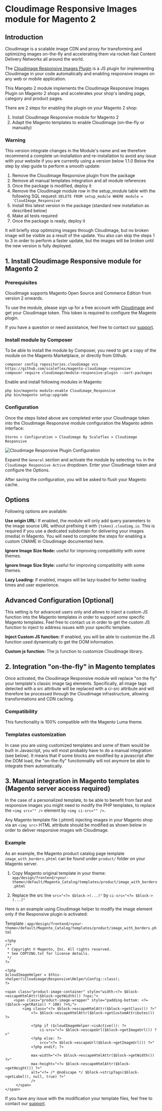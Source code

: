 # Cloudimage Responsive Images module for Magento 2

## Introduction

Cloudimage is a scalable image CDN and proxy for transforming and optimizing images on-the-fly and accelerating them via rocket-fast Content Delivery Networks all around the world. 

The [Cloudimage Responsive Images Plugin](https://scaleflex.github.io/js-cloudimage-responsive) is a JS plugin for implementing Cloudimage in your code automatically and enabling responsive images on any web or mobile application. 

This Mangeto 2 module implements the Cloudimage Responsive Images Plugin on Magento 2 shops and accelerates your shop's landing page, category and product pages. 

There are 2 steps for enabling the plugin on your Magento 2 shop:
1. Install Cloudimage Responsive module for Magento 2
2. Adapt the Magento templates to enable Cloudimage (on-the-fly or manually)

### Warning

This version integrate changes in the Module's name and we therefore recommend a complete un-installation and re-installation to avoid any issue with your website if you are currently using a version below 1.1.0
Below the step by step guide to perform a smooth update:
1. Remove the Cloudimage Responsive plugin from the package
2. Remove all manual templates integration and all module references
3. Once the package is modified, deploy it
4. Remove the Cloudimage module row in the setup_module table with the following SQL request: ``` DELETE FROM setup_module WHERE module = 'CloudImage_Responsive' ```
5. Install this latest version in the package (standard new installation as described below)
6. Make all tests required
7. Once the package is ready, deploy it

It will briefly stop optimizing images through Cloudimage, but no broken image will be visible as a result of the update.
You also can skip the steps 1 to 3 in order to perform a faster update, but the images will be broken until the new version is fully deployed.

## 1. Install Cloudimage Responsive module for Magento 2

### Prerequisites

Cloudimage supports Magento Open Source and Commerce Edition from version 2 onwards.

To use the module, please sign up for a free account with [Cloudimage](https://www.cloudimage.io/en/registration) and get your Cloudimage token.
This token is required to configure the Magento plugin.

If you have a question or need assistance, feel free to contact our [support](https://www.cloudimage.io/en/contact-us).

### Install module by Composer

To be able to install the module by Composer, you need to get a copy of the module on the Magento Marketplace, or directly from Github.
 

```shell
composer config repositories.cloudimage vcs https://github.com/scaleflex/magento-cloudimage-responsive
composer require cloudimage/module-responsive-plugin --sort-packages
```

Enable and install following modules in Magento:

```shell
php bin/magento module:enable Cloudimage_Responsive
php bin/magento setup:upgrade
```

### Configuration

Once the steps listed above are completed enter your Cloudimage token into the Cloudimage Responsive module configuration the Magento admin interface:

```
Stores > Configuration > Cloudimage By Scaleflex > Cloudimage Responsive
```

![Cloudimage Responsive Plugin Configuration](doc/images/cloudimage_responsive_plugin_config.png "Cloudimage Responsive Configuration Page")

Expand the `General` section and activate the module by selecting `Yes` in the `Cloudimage Responsive Active` dropdown. Enter your Cloudimage token and configure the Options.

After saving the configuration, you will be asked to flush your Magento cache.

## Options

Following options are available: 

**Use origin URL:** If enabled, the module will only add query parameters to the image source URL without prefixing it with `{token}.cloudimg.io`. This is required if you use a dedicated subdomain for delivering your images (media) in Magento. You will need to complete the steps for enabling a custom CNAME in Cloudimage documented here.

**Ignore Image Size Node:** useful for improving compatibility with some themes.

**Ignore Image Size Style:** useful for improving compatibility with some themes.

**Lazy Loading:** if enabled, images will be lazy-loaded for better loading times and user experience.

## Advanced Configuration [Optional]

This setting is for advanced users only and allows to inject a custom JS function into the Magento templates in order to support some specific Magento templates. Feel free to contact us in order to get the custom JS function to inject to address issues with your specific template.

**Inject Custom JS function:** If enabled, you will be able to customize the JS function used dynamically to get the DOM information.

**Custom js function:** The js function to customize Cloudimage library.

## 2. Integration "on-the-fly" in Magento templates

Once activated, the Cloudimage Responsive module will replace "on the fly" your template's classic image tag elements. Specifically, all image tags detected with a src attribute will be replaced with a ci-src attribute and will therefore be processed through the Cloudimage infrastructure, allowing transformations and CDN caching.

### Compatibility

This functionality is 100% compatible with the Magento Luma theme.

### Templates customization

In case you are using customized templates and some of them would be built in Javascript, you will most probably have to do a manual integration (see below). It means that if some blocks are modified by a javascript after the DOM load, the "on-the-fly" functionnality will not anymore be able to integrate them automatically.

## 3. Manual integration in Magento templates (Magento server access required)

In the case of a personalized template, to be able to benefit from fast and responsive images you might need to modify the PHP templates, to replace the `<img src="" />` element by `<img ci-src="" />`.

Any Magento template file (.phtml) injecting images in your Magento shop via an `<img src>` HTML attribute should be modified as shown below in order to deliver responsive images wih Cloudimage.

### Example

As an example, the Magento product catalog page template `image_with_borders.phtml` can be found under `product/` folder on your Magento server. 

1. Copy Magento original template in your theme: `app/design/frontend/<your-theme>/default/Magento_Catalog/templates/product/image_with_borders.phtml`

2. Replace the src line `src="<?= $block->(...)"` by `ci-src="<?= $block->(...)"`

Here is an example using Cloudimage helper to modify the image element only if the Responsive plugin is activated:

Template : `app/design/frontend/<your-theme>/default/Magento_Catalog/templates/product/image_with_borders.phtml`

```
<?php
/**
 * Copyright © Magento, Inc. All rights reserved.
 * See COPYING.txt for license details.
 */
?>

<?php
$cloudImageHelper = $this->helper(\Cloudimage\Responsive\Helper\Config::class);
?>

<span class="product-image-container" style="width:<?= $block->escapeHtmlAttr($block->getWidth()) ?>px;">
    <span class="product-image-wrapper" style="padding-bottom: <?= ($block->getRatio() * 100) ?>%;">
        <img class="<?= $block->escapeHtmlAttr($block->getClass()) ?>"
            <?= $block->escapeHtmlAttr($block->getCustomAttributes()) ?>
            
            <?php if ($cloudImageHelper->isActive()): ?>
                ci-src="<?= $block->escapeUrl($block->getImageUrl()) ?>"
            <?php else: ?>
                src="<?= $block->escapeUrl($block->getImageUrl()) ?>"
            <?php endif; ?>
            
            max-width="<?= $block->escapeHtmlAttr($block->getWidth()) ?>"
            max-height="<?= $block->escapeHtmlAttr($block->getHeight()) ?>"
            alt="<?= /* @noEscape */ $block->stripTags($block->getLabel(), null, true) ?>"
            />
     </span>
</span>
```

If you have any issue with the modification your template files, feel free to contact our [support](https://www.cloudimage.io/en/contact-us).
